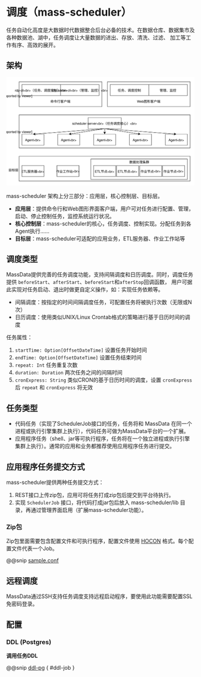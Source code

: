 # 调度（mass-scheduler）

任务自动化高度是大数据时代数据整合后台必备的技术。在数据仓库、数据集市及各种数据池、湖中，任务调度让大量数据的进出、存放、清洗、过滤、
加工等工作有序、高效的展开。

## 架构

![任务调度架构](../static/SchedulerPlatformArchitecture.svg)

mass-scheduler 架构上分三部分：应用层，核心控制层、目标层。

- **应用层**：提供命令行和Web图形界面客户端，用户可对任务进行配置、管理，启动、停止控制任务，监控系统运行状况。
- **核心控制层**：mass-scheduler的核心，任务调度、控制实现。分配任务到各Agent执行……
- **目标层**：mass-scheduler可适配的应用业务，ETL服务器、作业工作站等

## 调度类型

MassData提供完善的任务调度功能，支持间隔调度和日历调度。同时，调度任务提供 `beforeStart`、`afterStart`、`beforeStart`和`afterStop`回调函数，
用户可据此实现对任务启动、退出时做更自定义操作，如：实现任务依赖等。

- 间隔调度：按指定的时间间隔调度任务，可配置任务将被执行次数（无限或N次）
- 日历调度：使用类似UNIX/Linux Crontab格式的策略进行基于日历时间的调度

任务属性：

1. `startTime: Option[OffsetDateTime]` 设置任务开始时间
0. `endTime: Option[OffsetDateTime]` 设置任务结束时间
0. `repeat: Int` 任务重复次数
0. `duration: Duration` 两次任务之间的间隔时间
0. `cronExpress: String` 类似CRON的基于日历时间的调度，设置 `cronExpress` 后 `repeat` 和 `cronExpress` 将无效

## 任务类型

- 代码任务（实现了SchedulerJob接口的任务，任务将和 MassData 在同一个进程或执行引擎集群上执行），代码任务可做为MassData平台的一个扩展。
- 应用程序任务（shell、jar等可执行程序，任务将在一个独立进程或执行引擎集群上执行）。通常的应用和业务都推荐使用应用程序任务进行提交。

## 应用程序任务提交方式

mass-scheduler提供两种任务提交方式：

1. REST接口上传zip包，应用可将任务打成zip包后提交到平台待执行。
0. 实现 `SchedulerJob` 接口，将代码打成jar包后放入 mass-scheduler/lib 目录，再通过管理界面启用（扩展mass-scheduler功能）。

### Zip包

Zip包里面需要包含配置文件和可执行程序，配置文件使用 [HOCON](https://github.com/lightbend/config) 格式。每个配置文件代表一个Job。

@@snip [sample.conf](../../../../../mass-scheduler/src/universal/examples/sample-job/sample.conf)

## 远程调度

MassData通过SSH支持任务调度支持远程启动程序，要使用此功能需要配置SSL免密码登录。

## 配置

### DDL (Postgres)

**调用任务DDL**

@@snip [ddl-pg](../_code/pg-ddl.sql) { #ddl-job }
